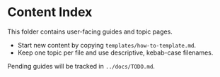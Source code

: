 # Content Index

This folder contains user-facing guides and topic pages.

- Start new content by copying `templates/how-to-template.md`.
- Keep one topic per file and use descriptive, kebab-case filenames.

Pending guides will be tracked in `../docs/TODO.md`.
